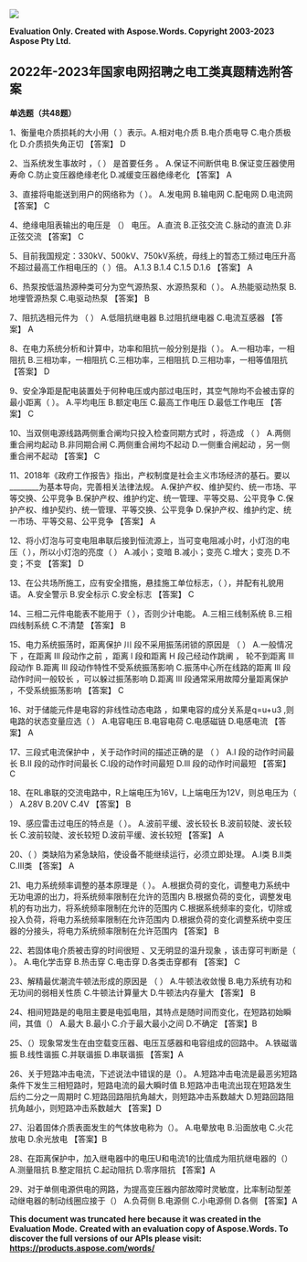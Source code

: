 ﻿![](2022%E5%B9%B4-2023%E5%B9%B4%E5%9B%BD%E5%AE%B6%E7%94%B5%E7%BD%91%E6%8B%9B%E8%81%98%E4%B9%8B%E7%94%B5%E5%B7%A5%E7%B1%BB%E7%9C%9F%E9%A2%98%E7%B2%BE%E9%80%89%E9%99%84%E7%AD%94%E6%A1%88.001.png)

**Evaluation Only. Created with Aspose.Words. Copyright 2003-2023 Aspose Pty Ltd.**
## **2022年-2023年国家电网招聘之电工类真题精选附答案**
**单选题（共48题）**

1、衡量电介质损耗的大小用（ ）表示。A.相对电介质 B.电介质电导 C.电介质极化 D.介质损失角正切 【答案】 D

2、当系统发生事故时 ，（ ） 是首要任务 。 A.保证不间断供电 B.保证变压器使用寿命 C.防止变压器绝缘老化 D.减缓变压器绝缘老化 【答案】 A

3、直接将电能送到用户的网络称为（ ）。 A.发电网 B.输电网 C.配电网 D.电流网 【答案】 C

4、绝缘电阻表输出的电压是 （） 电压。 A.直流 B.正弦交流 C.脉动的直流 D.非正弦交流 【答案】 C

5、目前我国规定：330kV、500kV、750kV系统，母线上的暂态工频过电压升高不超过最高工作相电压的（ ）倍。 A.1.3 B.1.4 C.1.5 D.1.6 【答案】 A

6、热泵按低温热源种类可分为空气源热泵、水源热泵和（ ）。  A.热能驱动热泵  B.地埋管源热泵 C.电驱动热泵 【答案】 B

7、阻抗选相元件为 （ ） A.低阻抗继电器 B.过阻抗继电器 C.电流互感器 【答案】 A

8、在电力系统分析和计算中，功率和阻抗一般分别是指（ ）。  A.一相功率，一相阻抗  B.三相功率，一相阻抗  C.三相功率，三相阻抗  D.三相功率，一相等值阻抗  【答案】 D  

9、安全净距是配电装置处于何种电压或内部过电压时，其空气隙均不会被击穿的最小距离（ ）。  A.平均电压  B.额定电压  C.最高工作电压  D.最低工作电压  【答案】 C  

10、当双侧电源线路两侧重合阐均只投入检查同期方式时 ，将造成 （ ）  A.两侧重合闸均起动  B.非同期合闸  C.两侧重合闸均不起动  D.一侧重合闸起动 ，另一侧重合闸不起动  【答案】 C  

11、2018年《政府工作报告》指出，产权制度是社会主义市场经济的基石。要以\_\_\_\_\_\_\_\_为基本导向，完善相关法律法规。  A.保护产权、维护契约、统一市场、平等交换、公平竞争  B.保护产权、维护约定、统一管理、平等交易、公平竞争  C.保护产权、维护契约、统一管理、平等交换、公平竞争  D.保护产权、维护约定、统一市场、平等交易、公平竞争  【答案】 A  

12、将小灯泡与可变电阻串联后接到恒流源上，当可变电阻减小时，小灯泡的电压（ ），所以小灯泡的亮度（ ）  A.减小；变暗  B.减小；变亮  C.增大；变亮  D.不变；不变  【答案】 D  

13、在公共场所施工，应有安全措施，悬挂施工单位标志，（ ），并配有礼貌用语。  A.安全警示  B.安全标示  C.安全标志  【答案】 C  

14、三相二元件电能表不能用于（ ），否则少计电能。  A.三相三线制系统  B.三相四线制系统  C.不清楚  【答案】 B  

15、电力系统振荡时，距离保护 川 段不采用振荡闭锁的原因是 （ ）  A.一般情况下 ，在距离 Ill 段动作之前 ，距离 l 段和距离 H 段己经动作跳阐 ， 轮不到距离 Ill 段动作  B.距离 Ill 段动作特性不受系统振荡影响  C.振荡中心所在线路的距离 Ill 段动作时间一般较长 ，可以躲过振荡影响  D.距离 Ill 段通常采用故障分量距离保护 ，不受系统振荡影响  【答案】 C  

16、对于储能元件是电容的非线性动态电路 ，如果电容的成分关系是q=u+u3 ,则电路的状态变量应选（ ）  A.电容电压  B.电容电荷  C.电感磁链  D.电感电流  【答案】 A  

17、三段式电流保护中 ，关于动作时间的描述正确的是 （ ）  A.l 段的动作时间最长  B.II 段的动作时间最长  C.l段的动作时间最短  D.Ill 段的动作时间最短  【答案】 C  

18、在RL串联的交流电路中，R上端电压为16V，L上端电压为12V，则总电压为（ ）  A.28V  B.20V  C.4V  【答案】 B  

19、感应雷击过电压的特点是（ ）。  A.波前平缓、波长较长  B.波前较陡、波长较长  C.波前较陡、波长较短  D.波前平缓、波长较短  【答案】 A  

20、（ ）类缺陷为紧急缺陷，使设备不能继续运行，必须立即处理。  A.Ⅰ类  B.Ⅱ类  C.Ⅲ类  【答案】 A  

21、电力系统频率调整的基本原理是（ ）。  A.根据负荷的变化，调整电力系统中无功电源的出力，将系统频率限制在允许的范围内  B.根据负荷的变化，调整发电机的有功出力，将系统频率限制在允许的范围内  C.根据系统频率的变化，切除或投入负荷，将电力系统频率限制在允许范围内  D.根据负荷的变化调整系统中变压器的分接头，将电力系统频率限制在允许范围内  【答案】 B  

22、若固体电介质被击穿的时间很短 、又无明显的温升现象 ，该击穿可判断是（ ）。  A.电化学击穿  B.热击穿  C.电击穿  D.各类击穿都有  【答案】 C  

23、解精最优潮流牛顿法形成的原因是 （ ）  A.牛顿法收敛慢  B.电力系统有功和无功间的弱相关性质  C.牛顿法计算量大  D.牛顿法内存量大  【答案】 B  

24、相间短路是的电阻主要是电弧电阻，其特点是随时间而变化，在短路初始瞬间，其值（）  A.最大  B.最小  C.介于最大最小之间  D.不确定  【答案】B  

25、（）现象常发生在由空载变压器、电压互感器和电容组成的回路中。  A.铁磁谐振  B.线性谐振  C.并联谐振  D.串联谐振  【答案】A  

26、关于短路冲击电流，下述说法中错误的是（）。  A.短路冲击电流是最恶劣短路条件下发生三相短路时，短路电流的最大瞬时值  B.短路冲击电流出现在短路发生后约二分之一周期时  C.短路回路阻抗角越大，则短路冲击系数越大  D.短路回路阻抗角越小，则短路冲击系数越大  【答案】D  

27、沿着固体介质表面发生的气体放电称为（）。  A.电晕放电  B.沿面放电  C.火花放电  D.余光放电  【答案】B  

28、在距离保护中，加入继电器中的电压U和电流1的比值成为阻抗继电器的（）  A.测量阻抗  B.整定阻抗  C.起动阻抗  D.零序阻抗  【答案】A  

29、对于单侧电源供电的网路，为提高变压器内部故障时灵敏度，比率制动型差动继电器的制动线圈应接于（）  A.负荷侧  B.电源侧  C.小电源侧  D.各侧  【答案】A  

**This document was truncated here because it was created in the Evaluation Mode.**
**Created with an evaluation copy of Aspose.Words. To discover the full versions of our APIs please visit: https://products.aspose.com/words/**
